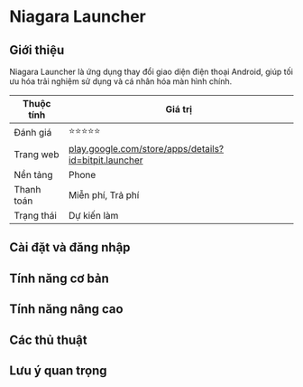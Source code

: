 # Niagara Launcher

## Giới thiệu

Niagara Launcher là ứng dụng thay đổi giao diện điện thoại Android, giúp tối ưu hóa trải nghiệm sử dụng và cá nhân hóa màn hình chính.

| Thuộc tính         | Giá trị                                  |
|--------------------|------------------------------------------|
| Đánh giá           | ⭐⭐⭐⭐⭐                                   |
| Trang web          | [play.google.com/store/apps/details?id=bitpit.launcher](https://play.google.com/store/apps/details?id=bitpit.launcher) |
| Nền tảng           | Phone                                   |
| Thanh toán         | Miễn phí, Trả phí                        |
| Trạng thái         | Dự kiến làm                              |

## Cài đặt và đăng nhập

## Tính năng cơ bản

## Tính năng nâng cao

## Các thủ thuật

## Lưu ý quan trọng
